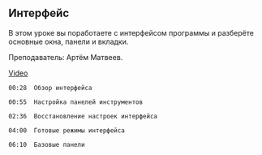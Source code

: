 ## Интерфейс

В этом уроке вы поработаете с интерфейсом программы и разберёте основные окна, панели и вкладки.

Преподаватель: Артём Матвеев.

[Video](https://player.softculture.cc/embed/online/PSH/PSH_25.25.11_L1-3_Interface)

``` chapters
00:28  Обзор интерфейса

00:55  Настройка панелей инструментов

02:36  Восстановление настроек интерфейса

04:00  Готовые режимы интерфейса

06:10  Базовые панели
```